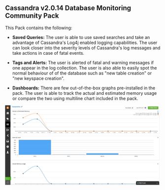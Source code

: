 Cassandra v2.0.14 Database Monitoring Community Pack
-----------------------------------------------------


This Pack contains the following:

* **Saved Queries:** The user is able to use saved searches and take an advantage of Cassandra's Log4j enabled logging capabilities. The user can look closer into the severity levels of Cassandra's log messages and take actions in case of fatal events. 

* **Tags and Alerts:** The user is alerted of fatal and warning messages if one appear in the log collection. The user is also able to easily spot the normal behaviour of of the database such as "new table creation" or "new keyspace creation". 

* **Dashboards:** There are few out-of-the-box graphs pre-installed in the pack. The user is able to track the actual and estimated memory usage or compare the two using multiline chart included in the pack. 

![Cassandra Dashboard](Cassandra2.png)

